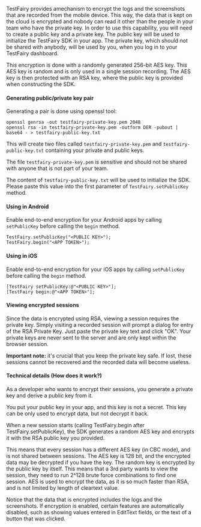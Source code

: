 TestFairy provides amechanism to encrypt the logs and the screenshots that are recorded from the mobile device. This way, the data that is kept on the cloud is encrypted and nobody can read it other than the people in your team who have the private key.
In order to use this capability, you will need to  create a public key and a private key. The public key will be used to initialize the TestFairy SDK in your app. The private key, which should not be shared with anybody, will be used by you, when you log in to your TestFairy dashboard.

This encryption is done with a randomly generated 256-bit AES key. This AES key is random and is only used in a single session recording. The AES key is then protected with an RSA key, where the public key is provided when constructing the SDK.

#### Generating public/private key pair

Generating a pair is done using openssl tool:

```
openssl genrsa -out testfairy-private-key.pem 2048
openssl rsa -in testfairy-private-key.pem -outform DER -pubout | base64 - > testfairy-public-key.txt
```

This will create two files called `testfairy-private-key.pem` and `testfairy-public-key.txt` containing your private and public keys. 

The file `testfairy-private-key.pem` is sensitive and should not be shared with anyone that is not part of your team.

The content of `testfairy-public-key.txt` will be used to initialize the SDK. Please paste this value into the first parameter of `TestFairy.setPublicKey` method.

#### Using in Android 

Enable end-to-end encryption for your Android apps by calling `setPublicKey` before calling the `begin` method.

```
TestFairy.setPublicKey("<PUBLIC KEY>");
TestFairy.begin("<APP TOKEN>");
```

#### Using in iOS

Enable end-to-end encryption for your iOS apps by calling `setPublicKey` before calling the `begin` method.

```
[TestFairy setPublicKey:@"<PUBLIC KEY>"]; 
[TestFairy begin:@"<APP TOKEN>"];
```

#### Viewing encrypted sessions

Since the data is encrypted using RSA, viewing a session requires the private key. Simply visiting a recorded session will prompt a dialog for entry of the RSA Private Key. Just paste the private key text and click "OK". Your private keys are never sent to the server and are only kept within the browser session. 

**Important note:** it's crucial that you keep the private key safe. If lost, these sessions cannot be recovered and the recorded data will become useless.

<a name="technical-details"></a>
#### Technical details (How does it work?)

As a developer who wants to encrypt their sessions, you generate a private key and derive a public key from it.

You put your public key in your app, and this key is not a secret. This key can be only used to encrypt data, but not decrypt it back.

When a new session starts (calling TestFairy.begin after TestFairy.setPublicKey), the SDK generates a random AES key and encrypts it with the RSA public key you provided.

This means that every session has a different AES key (in CBC mode), and is not shared between sessions. The AES key is 128 bit, and the encrypted data may be decrypted if you have the key. The random key is encrypted by the public key by itself. This means that a 3rd party wants to view the session, they need to run 2^128 brute force combinations to find one session. AES is used to encrypt the data, as it is so much faster than RSA, and is not limited by length of cleartext value. 

Notice that the data that is encrypted includes the logs and the screenshots. If encryption is enabled, certain features are automatically disabled, such as showing values entered in EditText fields, or the text of a button that was clicked.

